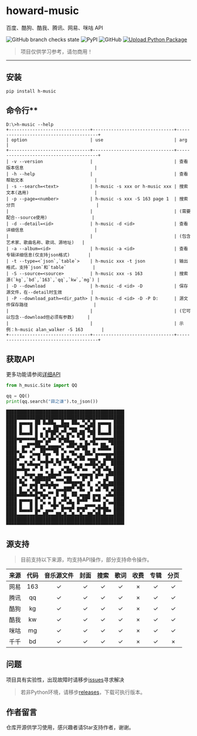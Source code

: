 # howard-music

百度、酷狗、酷我、腾讯、网易、咪咕 API

![GitHub branch checks state](https://img.shields.io/github/checks-status/tt20050510/howard-music/develop)
![PyPI](https://img.shields.io/pypi/v/h-music)
![GitHub](https://img.shields.io/github/license/tt20050510/howard-music)
[![Upload Python Package](https://github.com/tt20050510/howard-music/actions/workflows/python-publish.yml/badge.svg)](https://github.com/tt20050510/howard-music/actions/workflows/python-publish.yml)

> 项目仅供学习参考，请勿商用！
---

## 安装

```console
pip install h-music
```

## 命令行**

```console
D:\>h-music --help
+-------------------------------+-------------------------------+----------------------------------------+
| option                        | use                           | arg                                    |
+-------------------------------+-------------------------------+----------------------------------------+
| -v --version                  |                               | 查看版本信息                           |
| -h --help                     |                               | 查看帮助文本                           |
| -s --search=<text>            | h-music -s xxx or h-music xxx | 搜索文本(选用)                         |
| -p --page=<number>            | h-music -s xxx -S 163 page 1  | 搜索分页                               |
|                               |                               | (需要配合--source使用)                 |
| -d --detail=<id>              | h-music -d <id>               | 查看详细信息                           |
|                               |                               | (包含艺术家、歌曲名称、歌词、源地址)   |
| -a --album=<id>               | h-music -a <id>               | 查看专辑详细信息(仅支持json格式)       |
| -t --type=<`json`,`table`>    | h-music xxx -t json           | 输出格式，支持`json`和`table`          |
| -S --source=<source>          | h-music xxx -s 163            | 搜索源(`kg`,`bd`,`163`,`qq`,`kw`,`mg`) |
| -D --download                 | h-music -d <id> -D            | 保存源文件，在--detail时生效           |
| -P --download_path=<dir_path> | h-music -d <id> -D -P D:      | 源文件保存路径                         |
|                               |                               | (它可以包含--download但必须有参数)     |
|                               |                               | 示例：h-music alan_walker -S 163       |
+-------------------------------+-------------------------------+----------------------------------------+
```

## 获取API

更多功能请参阅[详细API](https://music.ipyhub.top/)

```python
from h_music.Site import QQ

qq = QQ()
print(qq.search("薛之谦").to_json())
```

``` shell
█████████████████████████████████████████████
█████████████████████████████████████████████
████ ▄▄▄▄▄ ██ █▄██▄  █▄▄ ██▄ ▀▄▀▄█ ▄▄▄▄▄ ████
████ █   █ █  ▄ ▄ ██▀▀█▀▄▄▄ ▀▀▄█▀█ █   █ ████
████ █▄▄▄█ █ ▄ █▀██▀▄▀▀▄▄▀▀▄██ ▀██ █▄▄▄█ ████
████▄▄▄▄▄▄▄█ ▀▄▀▄█▄▀▄█▄█ ▀ ▀▄█ ▀ █▄▄▄▄▄▄▄████
████ ▀  ▄▄▄██▀ █▀   ▀▄▀▀██▄ ▄ █▄▀█▄ ▄▄ ▀█████
████  █▀▀ ▄▀▀██▄████▀▄ ▀▀▀▄█▀██  ▄ ▄███▄ ████
████▀▄▀▀ ▀▄▄▄▀█▄▄ ▀█ ▄▀ ▀█▄ ▄ ██▄▀▄▄▄▄▄▄▄████
████▄▀▀  ▀▄ █  █ ▄ ▄ █▄█▄ ▄▀██ ▄▄▄█  ▄██▄████
████ ▄▄▀▄█▄▄▄▀▀█▀▀▄▀█ ▀ ▀█▄ ▄ ▄▄██▄▀▄█  █████
████▄▄█▄▄ ▄▀ █ ▀ ▄   ▄▀█▄ ▀█▀▄▄  ▀▄█▀▄█▄ ████
████   █▄▄▄ ▄▄ ▀▄█▄▄█ ▀▀▀▀▄ ▄▄▄▄▄▀▄█▄ ▄██████
████▀▄▀▄ ▀▄██████▀▀▄▄▄▀██  ▀ █▀ █ ▀  ▄█  ████
████ ▀█▄ ▄▄█▀▄▄█▄█▄▄  ▀▀▀██▀█▄ █  ▄▀▄█▄██████
████ █  ▄▀▄█ ▀▄ ▀ ▀▄▄▄███▀ ▀█▄  █ ▄█ ▀█ ▄████
████▄███▄█▄█▀█▄▄▀▀ █ ▄█  ██ ▄▄▄█ ▄▄▄  ▄█▄████
████ ▄▄▄▄▄ █▀▄▀ ▀ █  ▄█▀▄  █▄██▀ █▄█ ▀▄  ████
████ █   █ █ ▄▀ ▀▄█▄▀▄ ▀▀█ ▀  ▄▄▄▄ ▄ █ ▀▀████
████ █▄▄▄█ █▄▀ ▄▄▄▀  █▀▀█▀ █▀█▀  ▄▀█▀██▄ ████
████▄▄▄▄▄▄▄█▄▄██▄▄▄██▄█▄▄█▄▄█▄▄██▄██▄█▄▄▄████
█████████████████████████████████████████████
▀▀▀▀▀▀▀▀▀▀▀▀▀▀▀▀▀▀▀▀▀▀▀▀▀▀▀▀▀▀▀▀▀▀▀▀▀▀▀▀▀▀▀▀▀
```

## 源支持

> 目前支持以下来源，均支持API操作，部分支持命令操作。
> 
|  来源   | 代码  |  音乐源文件   |  封面   |  搜索   |  歌词   |  收费   |  专辑   | 分页  |
|  :---:  | :---:  | :---:  | :---: | :---:  | :---:  | :---:  | :---:  | :---:  |
| 网易  | 163 |✓|✓|✓|✓|×|✓|✓|
| 腾讯  | qq |✓|✓|✓|✓|×|✓|✓|
| 酷狗  | kg |✓|✓|✓|✓|×|✓|✓|
| 酷我  | kw |✓|✓|✓|✓|×|✓|✓|
| 咪咕  | mg |✓|✓|✓|✓|×|✓|✓|
| 千千  | bd |✓|✓|✓|✓|×|✓|×|

## 问题

项目具有实验性，出现故障时请移步[issues](/issues)寻求解决
> 若非Python环境，请移步[releases](/releases)，下载可执行版本。

## 作者留言
仓库开源供学习使用，感兴趣者请Star支持作者，谢谢。
